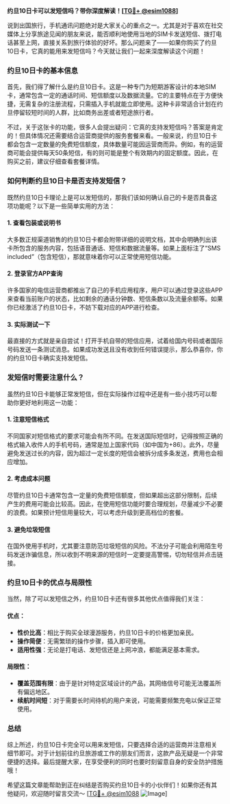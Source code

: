 **约旦10日卡可以发短信吗？带你深度解读！[[TG💪+ @esim1088](https://t.me/s/esim1088)]**

说到出国旅行，手机通讯问题绝对是大家关心的重点之一。尤其是对于喜欢在社交媒体上分享旅途见闻的朋友来说，能否顺利地使用当地的SIM卡发送短信、拨打电话甚至上网，直接关系到旅行体验的好坏。那么问题来了——如果你购买了约旦10日卡，它真的能用来发短信吗？今天就让我们一起来深度解读这个问题！

### 约旦10日卡的基本信息

首先，我们得了解什么是约旦10日卡。这是一种专门为短期游客设计的本地SIM卡，通常包含一定的通话时间、短信额度以及数据流量。它的主要特点在于方便快捷，无需复杂的注册流程，只需插入手机就能立即使用。这种卡非常适合计划在约旦停留较短时间的人群，比如商务出差或者短途旅行者。

不过，关于这张卡的功能，很多人会提出疑问：它真的支持发短信吗？答案是肯定的！但具体情况还需要结合运营商提供的服务套餐来看。一般来说，约旦10日卡都会包含一定数量的免费短信额度，具体数量可能因运营商而异。例如，有的运营商可能会提供每天50条短信，有的则可能是整个有效期内的固定额度。因此，在购买之前，建议仔细查看套餐详情。

### 如何判断约旦10日卡是否支持发短信？

既然约旦10日卡理论上是可以发短信的，那我们该如何确认自己的卡是否具备这项功能呢？以下是一些简单实用的方法：

#### 1. 查看包装或说明书
大多数正规渠道销售的约旦10日卡都会附带详细的说明文档，其中会明确列出该卡所包含的服务内容，包括语音通话、短信和数据流量等。如果上面标注了“SMS included”（包含短信），那就意味着你可以正常使用短信功能。

#### 2. 登录官方APP查询
许多国家的电信运营商都推出了自己的手机应用程序，用户可以通过登录这些APP来查看当前账户的状态，比如剩余的通话分钟数、短信条数以及流量余额等。如果你已经激活了约旦10日卡，不妨下载对应的APP进行检查。

#### 3. 实际测试一下
最直接的方式就是亲自尝试！打开手机自带的短信应用，试着给国内号码或者国际号码发送一条测试消息。如果成功发送且没有收到任何错误提示，那么恭喜你，你的约旦10日卡确实支持发短信。

### 发短信时需要注意什么？

虽然约旦10日卡能够正常发短信，但在实际操作过程中还是有一些小技巧可以帮助你更好地利用这一功能：

#### 1. 注意短信格式
不同国家对短信格式的要求可能会有所不同。在发送国际短信时，记得按照正确的格式输入收件人的手机号码，通常是加上国家代码（如中国为+86）。此外，尽量避免发送过长的内容，因为超过一定长度的短信会被拆分成多条发送，费用也会相应增加。

#### 2. 考虑成本问题
尽管约旦10日卡通常包含一定量的免费短信额度，但如果超出这部分限制，后续产生的费用可能会比较高。因此，在使用短信功能时要合理规划，尽量减少不必要的浪费。如果预计短信用量较大，可以考虑升级到更高档位的套餐。

#### 3. 避免垃圾短信
在国外使用手机时，尤其要注意防范垃圾短信的风险。不法分子可能会利用陌生号码发送诈骗信息，所以收到不明来源的短信时一定要提高警惕，切勿轻信并点击链接。

### 约旦10日卡的优点与局限性

当然，除了可以发短信之外，约旦10日卡还有很多其他优点值得我们关注：

#### 优点：
- **性价比高**：相比于购买全球漫游服务，约旦10日卡的价格更加亲民。
- **操作简便**：无需繁琐的操作步骤，插入即可使用。
- **适用性强**：无论是打电话、发短信还是上网冲浪，都能满足基本需求。

#### 局限性：
- **覆盖范围有限**：由于是针对特定区域设计的产品，其网络信号可能无法覆盖所有偏远地区。
- **续航时间短**：对于需要长时间待机的用户来说，可能需要频繁充电以保证正常使用。

### 总结

综上所述，约旦10日卡完全可以用来发短信，只要选择合适的运营商并注意相关细节即可。对于计划前往约旦旅游或工作的朋友们而言，这款产品无疑是一个非常便捷的选择。最后提醒大家，在享受便利的同时也要时刻留意自身的安全防护措施哦！

希望这篇文章能帮助到正在纠结是否购买约旦10日卡的小伙伴们！如果你还有其他疑问，欢迎随时留言交流～ [[TG💪+ @esim1088](https://t.me/s/esim1088) ![Image](https://i.postimg.cc/4NQfJmqS/Snipaste-2025-05-13-00-14-12.png)]